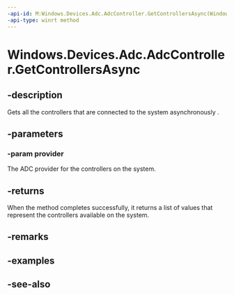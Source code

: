 ----api-id: M:Windows.Devices.Adc.AdcController.GetControllersAsync(Windows.Devices.Adc.Provider.IAdcProvider)
-api-type: winrt method
---<!-- Method syntaxpublic Windows.Foundation.IAsyncOperation<Windows.Foundation.Collections.IVectorView<Windows.Devices.Adc.AdcController>> GetControllersAsync(Windows.Devices.Adc.Provider.IAdcProvider provider)--># Windows.Devices.Adc.AdcController.GetControllersAsync## -descriptionGets all the controllers that are connected to the system asynchronously .## -parameters### -param providerThe ADC provider for the controllers on the system.## -returnsWhen the method completes successfully, it returns a list of values that represent the controllers available on the system.## -remarks## -examples## -see-also